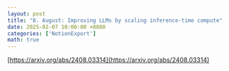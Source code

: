 ```yaml
---
layout: post
title: "8. August: Improving LLMs by scaling inference-time compute"
date: 2025-02-07 10:00:00 +0800
categories: ['NotionExport']
math: true
---
```


[https://arxiv.org/abs/2408.03314](https://arxiv.org/abs/2408.03314)
